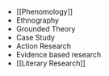 
 
 - [[Phenomology]]
 - Ethnography
 - Grounded Theory
 - Case Study
 - Action Research
 - Evidence based research
 - [[Literary Research]]

